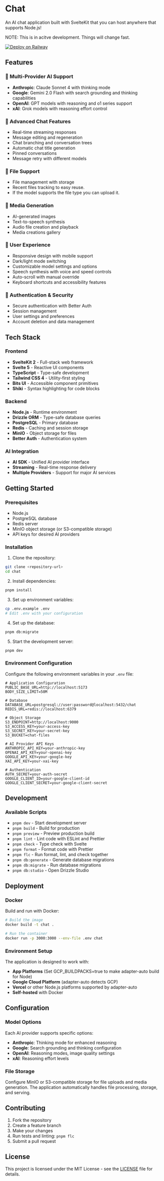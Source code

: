 # Chat

An AI chat application built with SvelteKit that you can host anywhere that supports Node.js!

NOTE: This is in acitve development. Things will change fast.

[![Deploy on Railway](https://railway.com/button.svg)](https://railway.com/deploy/7JzAnt?referralCode=NhCCIt)

## Features

### 🤖 Multi-Provider AI Support

- **Anthropic**: Claude Sonnet 4 with thinking mode
- **Google**: Gemini 2.0 Flash with search grounding and thinking capabilities
- **OpenAI**: GPT models with reasoning and o1 series support
- **xAI**: Grok models with reasoning effort control

### 💬 Advanced Chat Features

- Real-time streaming responses
- Message editing and regeneration
- Chat branching and conversation trees
- Automatic chat title generation
- Pinned conversations
- Message retry with different models

### 📁 File Support

- File management with storage
- Recent files tracking to easy reuse.
- If the model supports the file type you can upload it.

### 🎨 Media Generation

- AI-generated images
- Text-to-speech synthesis
- Audio file creation and playback
- Media creations gallery

### 🔧 User Experience

- Responsive design with mobile support
- Dark/light mode switching
- Customizable model settings and options
- Speech synthesis with voice and speed controls
- Auto-scroll with manual override
- Keyboard shortcuts and accessibility features

### 🔐 Authentication & Security

- Secure authentication with Better Auth
- Session management
- User settings and preferences
- Account deletion and data management

## Tech Stack

### Frontend

- **SvelteKit 2** - Full-stack web framework
- **Svelte 5** - Reactive UI components
- **TypeScript** - Type-safe development
- **Tailwind CSS 4** - Utility-first styling
- **Bits UI** - Accessible component primitives
- **Shiki** - Syntax highlighting for code blocks

### Backend

- **Node.js** - Runtime environment
- **Drizzle ORM** - Type-safe database queries
- **PostgreSQL** - Primary database
- **Redis** - Caching and session storage
- **MinIO** - Object storage for files
- **Better Auth** - Authentication system

### AI Integration

- **AI SDK** - Unified AI provider interface
- **Streaming** - Real-time response delivery
- **Multiple Providers** - Support for major AI services

## Getting Started

### Prerequisites

- Node.js
- PostgreSQL database
- Redis server
- MinIO object storage (or S3-compatible storage)
- API keys for desired AI providers

### Installation

1. Clone the repository:

```bash
git clone <repository-url>
cd chat
```

2. Install dependencies:

```bash
pnpm install
```

3. Set up environment variables:

```bash
cp .env.example .env
# Edit .env with your configuration
```

4. Set up the database:

```bash
pnpm db:migrate
```

5. Start the development server:

```bash
pnpm dev
```

### Environment Configuration

Configure the following environment variables in your `.env` file:

```env
# Application Configuration
PUBLIC_BASE_URL=http://localhost:5173
BODY_SIZE_LIMIT=50M

# Database
DATABASE_URL=postgresql://user:password@localhost:5432/chat
REDIS_URL=redis://localhost:6379

# Object Storage
S3_ENDPOINT=http://localhost:9000
S3_ACCESS_KEY=your-access-key
S3_SECRET_KEY=your-secret-key
S3_BUCKET=chat-files

# AI Provider API Keys
ANTHROPIC_API_KEY=your-anthropic-key
OPENAI_API_KEY=your-openai-key
GOOGLE_API_KEY=your-google-key
XAI_API_KEY=your-xai-key

# Authentication
AUTH_SECRET=your-auth-secret
GOOGLE_CLIENT_ID=your-google-client-id
GOOGLE_CLIENT_SECRET=your-google-client-secret
```

## Development

### Available Scripts

- `pnpm dev` - Start development server
- `pnpm build` - Build for production
- `pnpm preview` - Preview production build
- `pnpm lint` - Lint code with ESLint and Prettier
- `pnpm check` - Type check with Svelte
- `pnpm format` - Format code with Prettier
- `pnpm flc` - Run format, lint, and check together
- `pnpm db:generate` - Generate database migrations
- `pnpm db:migrate` - Run database migrations
- `pnpm db:studio` - Open Drizzle Studio

## Deployment

### Docker

Build and run with Docker:

```bash
# Build the image
docker build -t chat .

# Run the container
docker run -p 3000:3000 --env-file .env chat
```

### Environment Setup

The application is designed to work with:

- **App Platforms** (Set GCP_BUILDPACKS=true to make adapter-auto build for Node)
- **Google Cloud Platform** (adapter-auto detects GCP)
- **Vercel** or other Node.js platforms supported by adapter-auto
- **Self-hosted** with Docker

## Configuration

### Model Options

Each AI provider supports specific options:

- **Anthropic**: Thinking mode for enhanced reasoning
- **Google**: Search grounding and thinking configuration
- **OpenAI**: Reasoning modes, image quality settings
- **xAI**: Reasoning effort levels

### File Storage

Configure MinIO or S3-compatible storage for file uploads and media generation. The application automatically handles file processing, storage, and serving.

## Contributing

1. Fork the repository
2. Create a feature branch
3. Make your changes
4. Run tests and linting: `pnpm flc`
5. Submit a pull request

## License

This project is licensed under the MIT License - see the [LICENSE](LICENSE) file for details.
